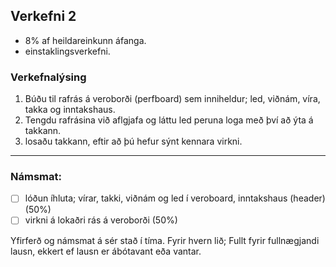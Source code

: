 ## Verkefni 2

- 8% af heildareinkunn áfanga.
- einstaklingsverkefni.

### Verkefnalýsing
   1. Búðu til rafrás á veroborði (perfboard) sem inniheldur; led, viðnám, víra, takka og inntakshaus.
   1. Tengdu rafrásina við aflgjafa og láttu led peruna loga með því að ýta á takkann.
   1. losaðu takkann, eftir að þú hefur sýnt kennara virkni.

---

### Námsmat:
- [ ] lóðun íhluta; vírar, takki, viðnám og led í veroboard, inntakshaus (header) (50%)
- [ ] virkni á lokaðri rás á veroborði (50%)

Yfirferð og námsmat á sér stað í tíma. Fyrir hvern lið; Fullt fyrir fullnægjandi lausn, ekkert ef lausn er ábótavant eða vantar.
